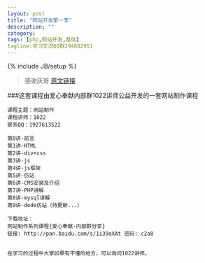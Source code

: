 ```yaml
---
layout: post
title: "网站开发第一季"
description: ""
category: 
tags: [php,网站开发,基础]
tagline:学习交流QQ群294682951
---
```

{% include JB/setup %}

>感谢灰哥 [原文链接](http://user.qzone.qq.com/712060625/blog/1413534403)

###这套课程由爱心奉献内部群1022讲师公益开发的一套网站制作课程



	课程主题：网站制作
	课程讲师：1022
	联系QQ：1927613522 

	第0讲-前言
	第1讲-HTML
	第2讲-div+css
	第3讲-js
	第4讲-js框架
	第5讲-仿站
	第6讲-CMS安装及介绍
	第7讲-PHP讲解
	第8讲-mysql讲解
	第9讲-dede仿站（待更新...）

	下载地址： 
	网站制作系列课程{爱心奉献-内部群分享}
	链接: http://pan.baidu.com/s/1i39oXAt 密码: c2a8 
	 

	在学习的过程中大家如果有不懂的地方，可以询问1022讲师。


